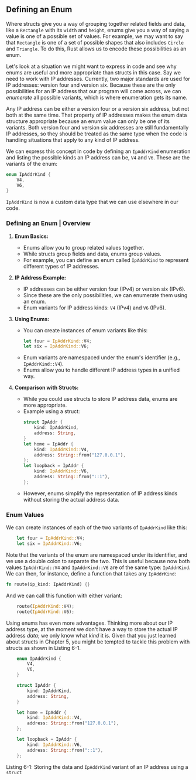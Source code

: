 ## Defining an Enum

Where structs give you a way of grouping together related fields and data, like a `Rectangle` with its `width` and `height`, enums give you a way of saying a value is one of a possible set of values. For example, we may want to say that `Rectangle` is one of a set of possible shapes that also includes `Circle` and `Triangle`. To do this, Rust allows us to encode these possibilities as an enum.

Let's look at a situation we might want to express in code and see why enums are useful and more appropriate than structs in this case. Say we need to work with IP addresses. Currently, two major standards are used for IP addresses: version four and version six. Because these are the only possibilities for an IP address that our program will come across, we can *enumerate* all possible variants, which is where enumeration gets its name.

Any IP address can be either a version four or a version six address, but not both at the same time. That property of IP addresses makes the enum data structure appropriate because an enum value can only be one of its variants. Both version four and version six addresses are still fundamentally IP addresses, so they should be treated as the same type when the code is handling situations that apply to any kind of IP address.

We can express this concept in code by defining an `IpAddrKind` enumeration and listing the possible kinds an IP address can be, `V4` and `V6`. These are the variants of the enum:

```rust
enum IpAddrKind {
    V4,
    V6,
}
```

`IpAddrKind` is now a custom data type that we can use elsewhere in our code.

### Defining an Enum | Overview

1. **Enum Basics:**
   - Enums allow you to group related values together.
   - While structs group fields and data, enums group values.
   - For example, you can define an enum called `IpAddrKind` to represent different types of IP addresses.

2. **IP Address Example:**
   - IP addresses can be either version four (IPv4) or version six (IPv6).
   - Since these are the only possibilities, we can enumerate them using an enum.
   - Enum variants for IP address kinds: `V4` (IPv4) and `V6` (IPv6).

3. **Using Enums:**
   - You can create instances of enum variants like this:
     ```rust
     let four = IpAddrKind::V4;
     let six = IpAddrKind::V6;
     ```
   - Enum variants are namespaced under the enum's identifier (e.g., `IpAddrKind::V4`).
   - Enums allow you to handle different IP address types in a unified way.

4. **Comparison with Structs:**
   - While you could use structs to store IP address data, enums are more appropriate.
   - Example using a struct:
     ```rust
     struct IpAddr {
         kind: IpAddrKind,
         address: String,
     }
     let home = IpAddr {
         kind: IpAddrKind::V4,
         address: String::from("127.0.0.1"),
     };
     let loopback = IpAddr {
         kind: IpAddrKind::V6,
         address: String::from("::1"),
     };
     ```
   - However, enums simplify the representation of IP address kinds without storing the actual address data.

### Enum Values

We can create instances of each of the two variants of `IpAddrKind` like this:

```rust
    let four = IpAddrKind::V4;
    let six = IpAddrKind::V6;
```

Note that the variants of the enum are namespaced under its identifier, and we use a double colon to separate the two. This is useful because now both values `IpAddrKind::V4` and `IpAddrKind::V6` are of the same type: `IpAddrKind`. We can then, for instance, define a function that takes any `IpAddrKind`:

```rust
fn route(ip_kind: IpAddrKind) {}
```

And we can call this function with either variant:

```rust
    route(IpAddrKind::V4);
    route(IpAddrKind::V6);
```

Using enums has even more advantages. Thinking more about our IP address type, at the moment we don't have a way to store the actual IP address *data*; we only know what *kind* it is. Given that you just learned about structs in Chapter 5, you might be tempted to tackle this problem with structs as shown in Listing 6-1.

```rust
    enum IpAddrKind {
        V4,
        V6,
    }

    struct IpAddr {
        kind: IpAddrKind,
        address: String,
    }

    let home = IpAddr {
        kind: IpAddrKind::V4,
        address: String::from("127.0.0.1"),
    };

    let loopback = IpAddr {
        kind: IpAddrKind::V6,
        address: String::from("::1"),
    };
```

<span class="caption">Listing 6-1: Storing the data and `IpAddrKind` variant of an IP address using a `struct`</span>

